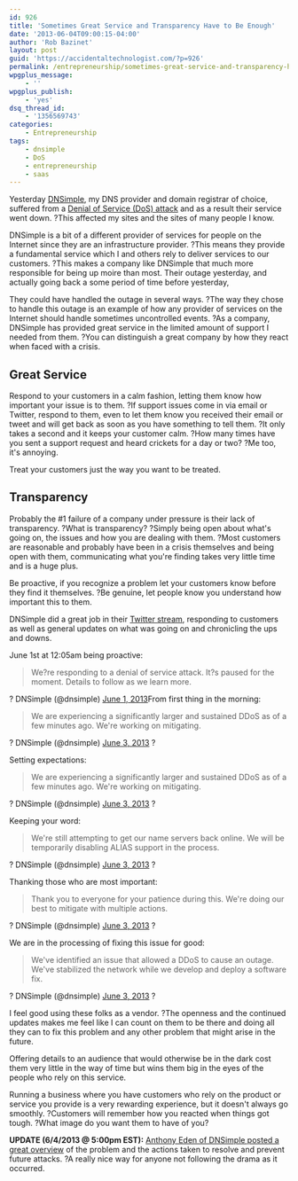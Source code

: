 ```yaml
---
id: 926
title: 'Sometimes Great Service and Transparency Have to Be Enough'
date: '2013-06-04T09:00:15-04:00'
author: 'Rob Bazinet'
layout: post
guid: 'https://accidentaltechnologist.com/?p=926'
permalink: /entrepreneurship/sometimes-great-service-and-transparency-have-to-be-enough/
wpgplus_message:
    - ''
wpgplus_publish:
    - 'yes'
dsq_thread_id:
    - '1356569743'
categories:
    - Entrepreneurship
tags:
    - dnsimple
    - DoS
    - entrepreneurship
    - saas
---
```


Yesterday [DNSimple](http://dnsimple.com), my DNS provider and domain registrar of choice, suffered from a [Denial of Service (DoS) attack](http://www.us-cert.gov/ncas/tips/ST04-015) and as a result their service went down. ?This affected my sites and the sites of many people I know.

DNSimple is a bit of a different provider of services for people on the Internet since they are an infrastructure provider. ?This means they provide a fundamental service which I and others rely to deliver services to our customers. ?This makes a company like DNSimple that much more responsible for being up moire than most. Their outage yesterday, and actually going back a some period of time before yesterday,

They could have handled the outage in several ways. ?The way they chose to handle this outage is an example of how any provider of services on the Internet should handle sometimes uncontrolled events. ?As a company, DNSimple has provided great service in the limited amount of support I needed from them. ?You can distinguish a great company by how they react when faced with a crisis.

## Great Service

Respond to your customers in a calm fashion, letting them know how important your issue is to them. ?If support issues come in via email or Twitter, respond to them, even to let them know you received their email or tweet and will get back as soon as you have something to tell them. ?It only takes a second and it keeps your customer calm. ?How many times have you sent a support request and heard crickets for a day or two? ?Me too, it's annoying.

Treat your customers just the way you want to be treated.

## Transparency

Probably the #1 failure of a company under pressure is their lack of transparency. ?What is transparency? ?Simply being open about what's going on, the issues and how you are dealing with them. ?Most customers are reasonable and probably have been in a crisis themselves and being open with them, communicating what you're finding takes very little time and is a huge plus.

Be proactive, if you recognize a problem let your customers know before they find it themselves. ?Be genuine, let people know you understand how important this to them.

DNSimple did a great job in their [Twitter stream](https://twitter.com/dnsimple), responding to customers as well as general updates on what was going on and chronicling the ups and downs.

June 1st at 12:05am being proactive:

> We?re responding to a denial of service attack. It?s paused for the moment. Details to follow as we learn more.

? DNSimple (@dnsimple) [June 1, 2013](https://twitter.com/dnsimple/status/340680392136876032)From first thing in the morning:

> We are experiencing a significantly larger and sustained DDoS as of a few minutes ago. We're working on mitigating.

? DNSimple (@dnsimple) [June 3, 2013](https://twitter.com/dnsimple/status/341538008941613056) ?

Setting expectations:

> We are experiencing a significantly larger and sustained DDoS as of a few minutes ago. We're working on mitigating.

? DNSimple (@dnsimple) [June 3, 2013](https://twitter.com/dnsimple/status/341538008941613056) ?

Keeping your word:

> We're still attempting to get our name servers back online. We will be temporarily disabling ALIAS support in the process.

? DNSimple (@dnsimple) [June 3, 2013](https://twitter.com/dnsimple/status/341543075195277312) ?

Thanking those who are most important:

> Thank you to everyone for your patience during this. We're doing our best to mitigate with multiple actions.

? DNSimple (@dnsimple) [June 3, 2013](https://twitter.com/dnsimple/status/341566255628701696) ?

We are in the processing of fixing this issue for good:

> We've identified an issue that allowed a DDoS to cause an outage. We've stabilized the network while we develop and deploy a software fix.

? DNSimple (@dnsimple) [June 3, 2013](https://twitter.com/dnsimple/status/341591927386431488) ?

I feel good using these folks as a vendor. ?The openness and the continued updates makes me feel like I can count on them to be there and doing all they can to fix this problem and any other problem that might arise in the future.

Offering details to an audience that would otherwise be in the dark cost them very little in the way of time but wins them big in the eyes of the people who rely on this service.

Running a business where you have customers who rely on the product or service you provide is a very rewarding experience, but it doesn't always go smoothly. ?Customers will remember how you reacted when things got tough. ?What image do you want them to have of you?

**UPDATE (6/4/2013 @ 5:00pm EST):** [Anthony Eden of DNSimple posted a great overview](http://blog.dnsimple.com/incident-report-dns-outage-due-to-ddos-attack/) of the problem and the actions taken to resolve and prevent future attacks. ?A really nice way for anyone not following the drama as it occurred.
